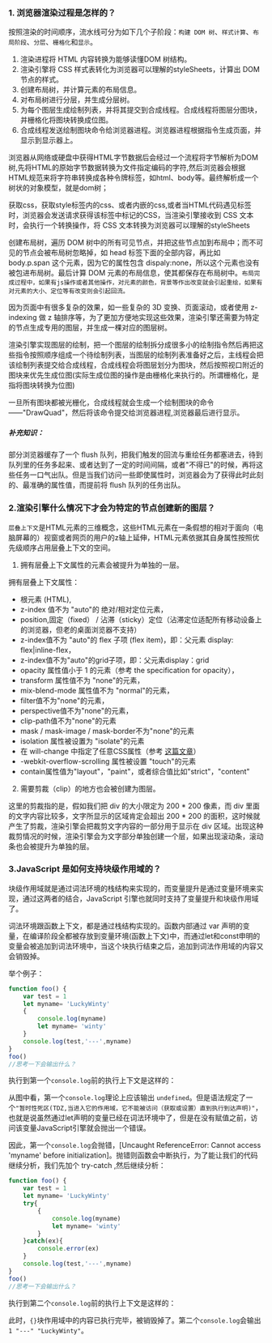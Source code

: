 ### 1. 浏览器渲染过程是怎样的？
按照渲染的时间顺序，流水线可分为如下几个子阶段：`构建 DOM 树`、`样式计算`、`布局阶段`、`分层`、`栅格化`和`显示`。

1. 渲染进程将 HTML 内容转换为能够读懂DOM 树结构。
2. 渲染引擎将 CSS 样式表转化为浏览器可以理解的styleSheets，计算出 DOM 节点的样式。
3. 创建布局树，并计算元素的布局信息。
4. 对布局树进行分层，并生成分层树。
5. 为每个图层生成绘制列表，并将其提交到合成线程。合成线程将图层分图块，并栅格化将图块转换成位图。
6. 合成线程发送绘制图块命令给浏览器进程。浏览器进程根据指令生成页面，并显示到显示器上。

浏览器从网络或硬盘中获得HTML字节数据后会经过一个流程将字节解析为DOM树,先将HTML的原始字节数据转换为文件指定编码的字符,然后浏览器会根据HTML规范来将字符串转换成各种令牌标签，如html、body等。最终解析成一个树状的对象模型，就是dom树；

获取css，获取style标签内的css、或者内嵌的css,或者当HTML代码遇见<link>标签时，浏览器会发送请求获得该标签中标记的CSS，当渲染引擎接收到 CSS 文本时，会执行一个转换操作，将 CSS 文本转换为浏览器可以理解的styleSheets

创建布局树，遍历 DOM 树中的所有可见节点，并把这些节点加到布局中；而不可见的节点会被布局树忽略掉，如 head 标签下面的全部内容，再比如 body.p.span 这个元素，因为它的属性包含 dispaly:none，所以这个元素也没有被包进布局树。最后计算 DOM 元素的布局信息，使其都保存在布局树中。`布局完成过程中，如果有js操作或者其他操作，对元素的颜色，背景等作出改变就会引起重绘，如果有对元素的大小、定位等有改变则会引起回流。`

因为页面中有很多复杂的效果，如一些复杂的 3D 变换、页面滚动，或者使用 z-indexing 做 z 轴排序等，为了更加方便地实现这些效果，渲染引擎还需要为特定的节点生成专用的图层，并生成一棵对应的图层树。

渲染引擎实现图层的绘制，把一个图层的绘制拆分成很多小的绘制指令然后再把这些指令按照顺序组成一个待绘制列表，当图层的绘制列表准备好之后，主线程会把该绘制列表提交给合成线程，合成线程会将图层划分为图块，然后按照视口附近的图块来优先生成位图(实际生成位图的操作是由栅格化来执行的。所谓栅格化，是指将图块转换为位图)

一旦所有图块都被光栅化，合成线程就会生成一个绘制图块的命令——"DrawQuad"，然后将该命令提交给浏览器进程,浏览器最后进行显示。

##### 补充知识：

部分浏览器缓存了一个 flush 队列，把我们触发的回流与重绘任务都塞进去，待到队列里的任务多起来、或者达到了一定的时间间隔，或者"不得已"的时候，再将这些任务一口气出队。但是当我们访问一些即使属性时，浏览器会为了获得此时此刻的、最准确的属性值，而提前将 flush 队列的任务出队。

### 2.渲染引擎什么情况下才会为特定的节点创建新的图层？
`层叠上下文`是HTML元素的三维概念，这些HTML元素在一条假想的相对于面向（电脑屏幕的）视窗或者网页的用户的z轴上延伸，HTML元素依据其自身属性按照优先级顺序占用层叠上下文的空间。
1. 拥有层叠上下文属性的元素会被提升为单独的一层。

拥有层叠上下文属性：
+ 根元素 (HTML),
+ z-index 值不为 "auto"的 绝对/相对定位元素，
+ position,固定（fixed） / 沾滞（sticky）定位（沾滞定位适配所有移动设备上的浏览器，但老的桌面浏览器不支持）
+ z-index值不为 "auto"的 flex 子项 (flex item)，即：父元素 display: flex|inline-flex，
+ z-index值不为"auto"的grid子项，即：父元素display：grid
+ opacity 属性值小于 1 的元素（参考 the specification for opacity），
+ transform 属性值不为 "none"的元素，
+ mix-blend-mode 属性值不为 "normal"的元素，
+ filter值不为"none"的元素，
+ perspective值不为"none"的元素，
+ clip-path值不为"none"的元素
+ mask / mask-image / mask-border不为"none"的元素
+ isolation 属性被设置为 "isolate"的元素
+ 在 will-change 中指定了任意CSS属性（参考 [这篇文章](https://dev.opera.com/articles/css-will-change-property/)）
+ -webkit-overflow-scrolling 属性被设置 "touch"的元素
+ contain属性值为"layout"，"paint"，或者综合值比如"strict"，"content"

2. 需要剪裁（clip）的地方也会被创建为图层。

这里的剪裁指的是，假如我们把 div 的大小限定为 200 * 200 像素，而 div 里面的文字内容比较多，文字所显示的区域肯定会超出 200 * 200 的面积，这时候就产生了剪裁，渲染引擎会把裁剪文字内容的一部分用于显示在 div 区域。出现这种裁剪情况的时候，渲染引擎会为文字部分单独创建一个层，如果出现滚动条，滚动条也会被提升为单独的层。

### 3.JavaScript 是如何支持块级作用域的？
块级作用域就是通过词法环境的栈结构来实现的，而变量提升是通过变量环境来实现，通过这两者的结合，JavaScript 引擎也就同时支持了变量提升和块级作用域了。

词法环境跟函数上下文，都是通过栈结构实现的。函数内部通过 var 声明的变量，在编译阶段全都被存放到变量环境(函数上下文)中，而通过let和const申明的变量会被追加到词法环境中，当这个块执行结束之后，追加到词法作用域的内容又会销毁掉。

举个例子：
```js
function foo() {
    var test = 1
    let myname= 'LuckyWinty'
    {
        console.log(myname) 
        let myname= 'winty'
    }
    console.log(test,'---',myname) 
}
foo()
//思考一下会输出什么？
```
执行到第一个`console.log`前的执行上下文是这样的：

从图中看，第一个`console.log`理论上应该输出 `undefined`。但是语法规定了一个`"暂时性死区(TDZ,当进入它的作用域，它不能被访问（获取或设置）直到执行到达声明)"`，也就是说虽然通过let声明的变量已经在词法环境中了，但是在没有赋值之前，访问该变量JavaScript引擎就会抛出一个错误。

因此，第一个`console.log`会抛错，[Uncaught ReferenceError: Cannot access 'myname' before initialization]。抛错则函数会中断执行，为了能让我们的代码继续分析，我们先加个 try-catch ,然后继续分析：

```js
function foo() {
    var test = 1
    let myname= 'LuckyWinty'
    try{
        {
            console.log(myname) 
            let myname= 'winty'
        }
    }catch(ex){
        console.error(ex)
    }
    console.log(test,'---',myname) 
}
foo()
//思考一下会输出什么？
```

执行到第二个`console.log`前的执行上下文是这样的：

此时，`{}`块作用域中的内容已执行完毕，被销毁掉了。第二个`console.log`会输出`1 "---" "LuckyWinty"`。